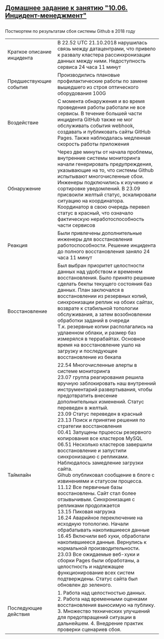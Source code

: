## [Домашнее задание к занятию "10.06. Инцидент-менеджмент"](https://github.com/netology-code/mnt-homeworks/tree/master/10-monitoring-06-incident-management)
## 

Постмортем по результатам сбоя системы Github в 2018 году

|   |                                                                                                                                                                                                                                                                                                                                                                                                                                                                                                                                                                                                                                                                                                                                                                                                                                                                                                                                                                                                                                                                                                                                                                                      |
|---|--------------------------------------------------------------------------------------------------------------------------------------------------------------------------------------------------------------------------------------------------------------------------------------------------------------------------------------------------------------------------------------------------------------------------------------------------------------------------------------------------------------------------------------------------------------------------------------------------------------------------------------------------------------------------------------------------------------------------------------------------------------------------------------------------------------------------------------------------------------------------------------------------------------------------------------------------------------------------------------------------------------------------------------------------------------------------------------------------------------------------------------------------------------------------------------|
| Краткое описание инцидента  | В 22.52 UTC 21.10.2018 нарушилась связь между датацентрами, что привело к развалу кластера рассинхронизации данных между ними. Недоступность сервиса 24 часа 11 минут                                                                                                                                                                                                                                                                                                                                                                                                                                                                                                                                                                                                                                                                                                                                                                                                                                                                                                                                                                                                                |
| Предшествующие события  | Производились плановые профилактические работы по замене вышедшего из строя оптического оборудования 100G                                                                                                                                                                                                                                                                                                                                                                                                                                                                                                                                                                                                                                                                                                                                                                                                                                                                                                                                                                                                                                                                            |
| Воздействие  | С момента обнаружения и во время проведения работы работали не все сервисы. В течение большей части инцидента GitHub также не мог обслуживать события webhook, создавать и публиковать сайты GitHub Pages. Также наблюдалась медленная скорость работы приложения                                                                                                                                                                                                                                                                                                                                                                                                                                                                                                                                                                                                                                                                                                                                                                                                                                                                                                                    |
| Обнаружение  | Через две минуты от начала проблемы, внутренние системы мониторинга начали генерировать предупреждения, указывающие на то, что  системы Github испытывают многочисленные сбои. Инженеры подключились к изучению и сортировке  уведомлений. В 23.09 присвоили желтый статус, эскалировали ситуацию на координатора. Координатор в свою очередь перевел статус в красный, что означало фактическую неработоспособность части сервисов                                                                                                                                                                                                                                                                                                                                                                                                                                                                                                                                                                                                                                                                                                                                                  |
| Реакция  | Были привлечены дополнительные инженеры для восстановления работоспособности. Решение инцидента до полного восстановления заняло 24 часа 11 минут                                                                                                                                                                                                                                                                                                                                                                                                                                                                                                                                                                                                                                                                                                                                                                                                                                                                                                                                                                                                                                    |
| Восстановление  | Был выбран приоритет целостности данных над удобством и временем восстановления. Было принято решение сделать бекпы текущего состояния баз данных. План заключался в восстановлении из резервных копий, синхронизации реплик на обоих сайтах, возврате к стабильной топологии обслуживания, а затем возобновлении обработки заданий в очереди<br/> Т.к. резервные копии  располагались на удлаенном облаки, и размер баз измерялся в террабайтах. Основное время на восстановление  ушло на загрузку и последующее восстановление из бекапа                                                                                                                                                                                                                                                                                                                                                                                                                                                                                                                                                                                                                                          |
| Таймлайн  | 22.54 Многочисленные алерты в системе мониторинга<br/> 23.07  группа реагирования решила вручную заблокировать наш внутренний инструментарий развертывания, чтобы предотвратить внесение дополнительных изменений. Статус переведен в желтый. <br/> 23.09 Статус переведен в красный<br/>23.13 Поиск и принятие решения по стратегии восстановления <br/>00.41 Запущены прцоессы резервного копирования все кластеров MySQL<br/>06.51 Несколько кластеров завершили восстановление и запустили синхронизацию с репликами. Наблюдалось замедление загрузки сайта. <br/>  Gihub опубликовал сообщение в блоге с извинениями и статусом процесса. <br/> 11.12 Все первичные базы восстановлены. Сайт стал более отзывычивым. Синхронизация с репликами продолжается <br/>13.15 Пиковая нагрузка<br/> 16.24 Аварийное переключение на исходную топологию. Начали обрабатывать накопившиееся данные<br/> 16.45 Включили веб хуки, обработали накопившиееся данные. Вернулись к нормальной производительности.<br/> 23.03 Все ожидаемые веб-хуки и сборки Pages были обработаны, а целостность и надлежащее функционирование всех систем подтверждены. Статус сайта был обновлен до зеленого. |
| Последующие действия  | 1. Работа над целостностью данных. <br/> 2. Работа над временными оценками восстановления выносимую на публику. <br/> 3. Множество технических улучшений для предотвращений ситуации в дальнейшем. 4. Внедрение практик проверки сценариев сбоя.                                                                                                                                                                                                                                                                                                                                                                                                                                                                                                                                                                                                                                                                                                                                                                                                                                                                                                                                     |
